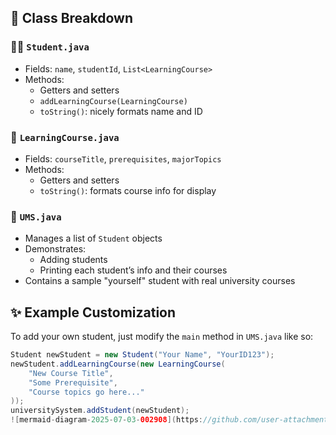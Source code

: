 
## 🧱 Class Breakdown

### 👨‍🎓 `Student.java`
- Fields: `name`, `studentId`, `List<LearningCourse>`
- Methods:
  - Getters and setters
  - `addLearningCourse(LearningCourse)`
  - `toString()`: nicely formats name and ID

### 📘 `LearningCourse.java`
- Fields: `courseTitle`, `prerequisites`, `majorTopics`
- Methods:
  - Getters and setters
  - `toString()`: formats course info for display

### 🏫 `UMS.java`
- Manages a list of `Student` objects
- Demonstrates:
  - Adding students
  - Printing each student’s info and their courses
- Contains a sample "yourself" student with real university courses

## ✨ Example Customization

To add your own student, just modify the `main` method in `UMS.java` like so:

```java
Student newStudent = new Student("Your Name", "YourID123");
newStudent.addLearningCourse(new LearningCourse(
    "New Course Title",
    "Some Prerequisite",
    "Course topics go here..."
));
universitySystem.addStudent(newStudent);
![mermaid-diagram-2025-07-03-002908](https://github.com/user-attachments/assets/03daf00c-d042-438b-a5ab-abced7020c43)
